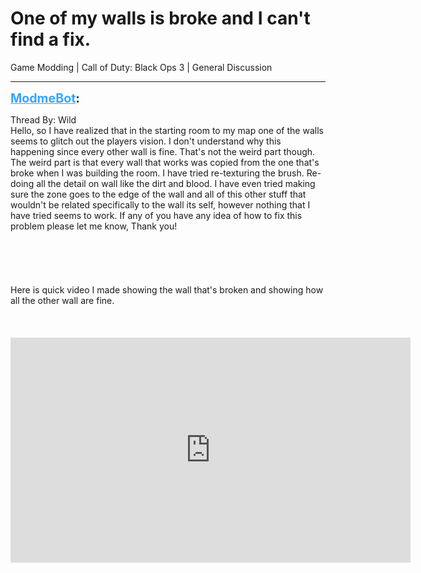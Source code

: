 # One of my walls is broke and I can't find a fix.
Game Modding | Call of Duty: Black Ops 3 | General Discussion

---
<strong style="font-size: 1.4em;"><span style="text-decoration: underline;text-decoration-color: #34a7f9;"><span style="color:#34a7f9;">ModmeBot</span></span>:</strong>

<p>Thread By: Wild<br />Hello, so I have realized that in the starting room to my map one of the walls seems to glitch out the players vision. I don&#39;t understand why this happening since every other wall is fine. That&#39;s not the weird part though. The weird part is that every wall that works was copied from the one that&#39;s broke when I was building the room. I have tried re-texturing the brush. Re-doing all the detail on wall like the dirt and blood. I have even tried making sure the zone goes to the edge of the wall and all of this other stuff that wouldn&#39;t be related specifically to the wall its self, however nothing that I have tried seems to work. If any of you have any idea of how to fix this problem please let me know, Thank you! <br /><br /><br /><br /><br /><br />Here is quick video I made showing the wall that&#39;s broken and showing how all the other wall are fine.<br /><br /><br /><br /><iframe type="text/html" width="640" height="360" src="https://www.youtube.com/embed/6jRVEm7FgMw" frameborder="0"></iframe></p>
